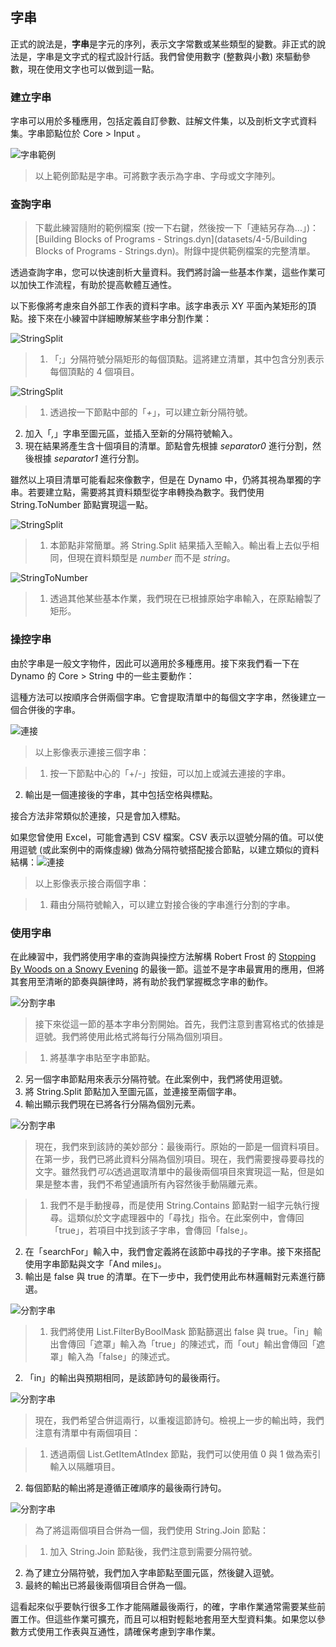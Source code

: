

## 字串

正式的說法是，**字串**是字元的序列，表示文字常數或某些類型的變數。非正式的說法是，字串是文字式的程式設計行話。我們曾使用數字 (整數與小數) 來驅動參數，現在使用文字也可以做到這一點。

### 建立字串

字串可以用於多種應用，包括定義自訂參數、註解文件集，以及剖析文字式資料集。字串節點位於 Core > Input 。

![字串範例](images/4-4/4-4-1-005.png)

> 以上範例節點是字串。可將數字表示為字串、字母或文字陣列。

### 查詢字串

> 下載此練習隨附的範例檔案 (按一下右鍵，然後按一下「連結另存為...」)：[Building Blocks of Programs - Strings.dyn](datasets/4-5/Building Blocks of Programs - Strings.dyn)。附錄中提供範例檔案的完整清單。

透過查詢字串，您可以快速剖析大量資料。我們將討論一些基本作業，這些作業可以加快工作流程，有助於提高軟體互通性。

以下影像將考慮來自外部工作表的資料字串。該字串表示 XY 平面內某矩形的頂點。接下來在小練習中詳細瞭解某些字串分割作業：

![StringSplit](images/4-4/4-4-1-001.png)

> 1. 「;」分隔符號分隔矩形的每個頂點。這將建立清單，其中包含分別表示每個頂點的 4 個項目。

![StringSplit](images/4-4/4-4-1-003.png)

> 1. 透過按一下節點中部的「*+*」，可以建立新分隔符號。
2. 加入「*,*」字串至圖元區，並插入至新的分隔符號輸入。
3. 現在結果將產生含十個項目的清單。節點會先根據 *separator0* 進行分割，然後根據 *separator1* 進行分割。

雖然以上項目清單可能看起來像數字，但是在 Dynamo 中，仍將其視為單獨的字串。若要建立點，需要將其資料類型從字串轉換為數字。我們使用 String.ToNumber 節點實現這一點。

![StringSplit](images/4-4/4-4-1-002.png)

> 1. 本節點非常簡單。將 String.Split 結果插入至輸入。輸出看上去似乎相同，但現在資料類型是 *number* 而不是 *string*。

![StringToNumber](images/4-4/4-4-1-004.png)

> 1. 透過其他某些基本作業，我們現在已根據原始字串輸入，在原點繪製了矩形。

### 操控字串

由於字串是一般文字物件，因此可以適用於多種應用。接下來我們看一下在 Dynamo 的 Core > String 中的一些主要動作：

這種方法可以按順序合併兩個字串。它會提取清單中的每個文字字串，然後建立一個合併後的字串。

![連接](images/4-4/4-4-1-007.png)

> 以上影像表示連接三個字串：

> 1. 按一下節點中心的「+/-」按鈕，可以加上或減去連接的字串。
2. 輸出是一個連接後的字串，其中包括空格與標點。

接合方法非常類似於連接，只是會加入標點。

如果您曾使用 Excel，可能會遇到 CSV 檔案。CSV 表示以逗號分隔的值。可以使用逗號 (或此案例中的兩條虛線) 做為分隔符號搭配接合節點，以建立類似的資料結構：![連接](images/4-4/4-4-1-006.png)

> 以上影像表示接合兩個字串：

> 1. 藉由分隔符號輸入，可以建立對接合後的字串進行分割的字串。

### 使用字串

在此練習中，我們將使用字串的查詢與操控方法解構 Robert Frost 的 [Stopping By Woods on a Snowy Evening](http://www.poetryfoundation.org/poem/171621) 的最後一節。這並不是字串最實用的應用，但將其套用至清晰的節奏與韻律時，將有助於我們掌握概念字串的動作。

![分割字串](images/4-4/4-4-4/00.png)

> 接下來從這一節的基本字串分割開始。首先，我們注意到書寫格式的依據是逗號。我們將使用此格式將每行分隔為個別項目。

> 1. 將基準字串貼至字串節點。
2. 另一個字串節點用來表示分隔符號。在此案例中，我們將使用逗號。
3. 將 String.Split 節點加入至圖元區，並連接至兩個字串。
4. 輸出顯示我們現在已將各行分隔為個別元素。

![分割字串](images/4-4/4-4-4/01.png)

> 現在，我們來到該詩的美妙部分：最後兩行。原始的一節是一個資料項目。在第一步，我們已將此資料分隔為個別項目。現在，我們需要搜尋要尋找的文字。雖然我們*可以*透過選取清單中的最後兩個項目來實現這一點，但是如果是整本書，我們不希望通讀所有內容然後手動隔離元素。

> 1. 我們不是手動搜尋，而是使用 String.Contains 節點對一組字元執行搜尋。這類似於文字處理器中的「尋找」指令。在此案例中，會傳回「true」，若項目中找到該子字串，會傳回「false」。
2. 在「searchFor」輸入中，我們會定義將在該節中尋找的子字串。接下來搭配使用字串節點與文字「And miles」。
3. 輸出是 false 與 true 的清單。在下一步中，我們使用此布林邏輯對元素進行篩選。

![分割字串](images/4-4/4-4-4/02.png)

> 1. 我們將使用 List.FilterByBoolMask 節點篩選出 false 與 true。「in」輸出會傳回「遮罩」輸入為「true」的陳述式，而「out」輸出會傳回「遮罩」輸入為「false」的陳述式。
2. 「in」的輸出與預期相同，是該節詩句的最後兩行。

![分割字串](images/4-4/4-4-4/03.png)

> 現在，我們希望合併這兩行，以重複這節詩句。檢視上一步的輸出時，我們注意有清單中有兩個項目：

> 1. 透過兩個 List.GetItemAtIndex 節點，我們可以使用值 0 與 1 做為索引輸入以隔離項目。
2. 每個節點的輸出將是遵循正確順序的最後兩行詩句。

![分割字串](images/4-4/4-4-4/04.png)

> 為了將這兩個項目合併為一個，我們使用 String.Join 節點：

> 1. 加入 String.Join 節點後，我們注意到需要分隔符號。
2. 為了建立分隔符號，我們加入字串節點至圖元區，然後鍵入逗號。
3. 最終的輸出已將最後兩個項目合併為一個。

這看起來似乎要執行很多工作才能隔離最後兩行，的確，字串作業通常需要某些前置工作。但這些作業可擴充，而且可以相對輕鬆地套用至大型資料集。如果您以參數方式使用工作表與互通性，請確保考慮到字串作業。

